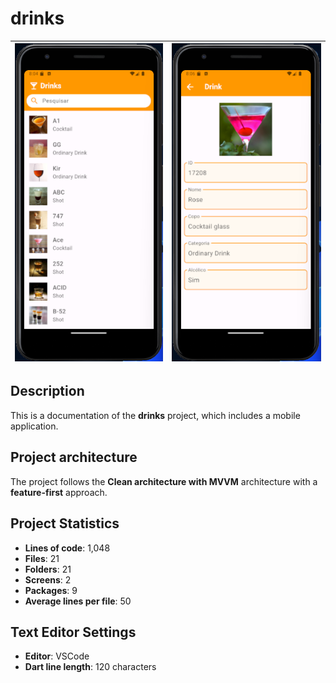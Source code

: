 # drinks

| ![Home Screen](https://raw.githubusercontent.com/gheysiell/images/main/drinks_screen.png) | ![Details Screen](https://raw.githubusercontent.com/gheysiell/images/main/drinks_details_screen.png) |
|:---:|:---:|

## Description

This is a documentation of the **drinks** project, which includes a mobile application.

## Project architecture

The project follows the **Clean architecture with MVVM** architecture with a **feature-first** approach.

## Project Statistics

- **Lines of code**: 1,048
- **Files**: 21
- **Folders**: 21
- **Screens**: 2
- **Packages**: 9
- **Average lines per file**: 50

## Text Editor Settings

- **Editor**: VSCode
- **Dart line length**: 120 characters
